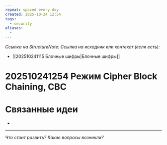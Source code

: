 ```yaml
---
repeat: spaced every day
created: 2025-10-24 12:54
tags:
  - security
aliases:
  -
---
```

*Ссылка на StructureNote:*
*Ссылка на исходник или контекст (если есть):*
- [[202510241115 Блочные шифры|Блочные шифры]]

# 202510241254 Режим Cipher Block Chaining, CBC

# Связанные идеи

- 

---

*Что стоит развить? Какие вопросы возникли?*
